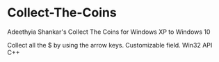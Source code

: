 # Collect-The-Coins
Adeethyia Shankar's Collect The Coins for Windows XP to Windows 10

Collect all the $ by using the arrow keys. Customizable field.
Win32 API C++
